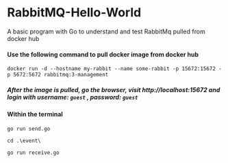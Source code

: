 # RabbitMQ-Hello-World
A basic program with Go to understand and test RabbitMq pulled from docker hub

#### Use the following command to pull docker image from docker hub 
`docker run -d --hostname my-rabbit --name some-rabbit -p 15672:15672 -p 5672:5672 rabbitmq:3-management`

##### After the image is pulled, go the browser, visit http://localhost:15672 and login with username: `guest` , password: `guest` 

#### Within the terminal
`go run send.go`

`cd .\event\`

`go run receive.go`


